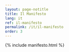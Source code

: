 ```yaml
---
layout: page-notitle
title: Il Manifesto
lang: it
ref: il-manifesto
permalink: /it/il-manifesto
order: 3
---
```


{% include manifesto.html %}
